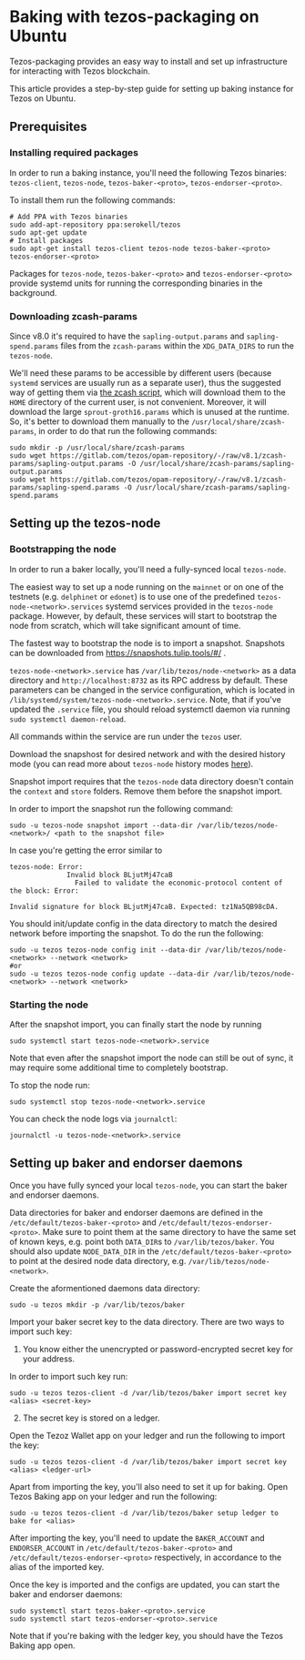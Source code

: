 <!--
   - SPDX-FileCopyrightText: 2019 TQ Tezos <https://tqtezos.com/>
   -
   - SPDX-License-Identifier: LicenseRef-MIT-TQ
   -->
# Baking with tezos-packaging on Ubuntu

Tezos-packaging provides an easy way to install and set up infrastructure for
interacting with Tezos blockchain.

This article provides a step-by-step guide for setting up baking instance for Tezos on Ubuntu.

## Prerequisites

### Installing required packages

In order to run a baking instance, you'll need the following Tezos binaries:
`tezos-client`, `tezos-node`, `tezos-baker-<proto>`, `tezos-endorser-<proto>`.

To install them run the following commands:
```
# Add PPA with Tezos binaries
sudo add-apt-repository ppa:serokell/tezos
sudo apt-get update
# Install packages
sudo apt-get install tezos-client tezos-node tezos-baker-<proto> tezos-endorser-<proto>
```

Packages for `tezos-node`, `tezos-baker-<proto>` and `tezos-endorser-<proto>` provide
systemd units for running the corresponding binaries in the background.

### Downloading zcash-params

Since v8.0 it's required to have the `sapling-output.params` and `sapling-spend.params` files from
the `zcash-params` within the `XDG_DATA_DIRS` to run the `tezos-node`.

We'll need these params to be accessible by different
users (because `systemd` services are usually run as a separate user), thus the suggested way of getting
them via [the zcash script](https://raw.githubusercontent.com/zcash/zcash/master/zcutil/fetch-params.sh), which will
download them to the `HOME` directory of the current user, is not convenient. Moreover, it will
download the large `sprout-groth16.params` which is unused at the runtime.
So, it's better to download them manually to the `/usr/local/share/zcash-params`, in order
to do that run the following commands:
```
sudo mkdir -p /usr/local/share/zcash-params
sudo wget https://gitlab.com/tezos/opam-repository/-/raw/v8.1/zcash-params/sapling-output.params -O /usr/local/share/zcash-params/sapling-output.params
sudo wget https://gitlab.com/tezos/opam-repository/-/raw/v8.1/zcash-params/sapling-spend.params -O /usr/local/share/zcash-params/sapling-spend.params
```

## Setting up the tezos-node

### Bootstrapping the node

In order to run a baker locally, you'll need a fully-synced local `tezos-node`.

The easiest way to set up a node running on the `mainnet` or on one of the
testnets (e.g. `delphinet` or `edonet`) is to use one of the predefined
`tezos-node-<network>.services` systemd services provided in the `tezos-node`
package. However, by default, these services will start to bootstrap the node
from scratch, which will take significant amount of time.

The fastest way to bootstrap the node is to import a snapshot.
Snapshots can be downloaded from https://snapshots.tulip.tools/#/ .

`tezos-node-<network>.service` has `/var/lib/tezos/node-<network>` as a data directory
and `http://localhost:8732` as its RPC address by default.
These parameters can be changed in the service configuration, which is located in
`/lib/systemd/system/tezos-node-<network>.service`. Note, that if you've updated the `.service`
file, you should reload systemctl daemon via running `sudo systemctl daemon-reload`.

All commands within the service are run under the `tezos` user.

Download the snapshost for desired network and with the desired history mode
(you can read more about `tezos-node` history modes [here](https://tezos.gitlab.io/user/history_modes.html#history-modes)).

Snapshot import requires that the `tezos-node` data directory doesn't contain the `context` and `store` folders.
Remove them before the snapshot import.

In order to import the snapshot run the following command:
```
sudo -u tezos-node snapshot import --data-dir /var/lib/tezos/node-<network>/ <path to the snapshot file>
```

In case you're getting the error similar to
```
tezos-node: Error:
              Invalid block BLjutMj47caB
                Failed to validate the economic-protocol content of the block: Error:
                                                                                Invalid signature for block BLjutMj47caB. Expected: tz1Na5QB98cDA.
```

You should init/update config in the data directory to match the desired network
before importing the snapshot. To do the run the following:
```
sudo -u tezos tezos-node config init --data-dir /var/lib/tezos/node-<network> --network <network>
#or
sudo -u tezos tezos-node config update --data-dir /var/lib/tezos/node-<network> --network <network>
```

### Starting the node

After the snapshot import, you can finally start the node by running
```
sudo systemctl start tezos-node-<network>.service
```

Note that even after the snapshot import the node can still be out of sync, it may require
some additional time to completely bootstrap.

To stop the node run:
```
sudo systemctl stop tezos-node-<network>.service
```

You can check the node logs via `journalctl`:
```
journalctl -u tezos-node-<network>.service
```

## Setting up baker and endorser daemons

Once you have fully synced your local `tezos-node`, you can start the baker and endorser daemons.

Data directories for baker and endorser daemons are defined in the
`/etc/default/tezos-baker-<proto>` and `/etc/default/tezos-endorser-<proto>`. Make
sure to point them at the same directory to have the same set of known keys, e.g.
point both `DATA_DIR`s to `/var/lib/tezos/baker`. You should also
update `NODE_DATA_DIR` in the `/etc/default/tezos-baker-<proto>` to point at the desired
node data directory, e.g. `/var/lib/tezos/node-<network>`.

Create the aformentioned daemons data directory:
```
sudo -u tezos mkdir -p /var/lib/tezos/baker
```

Import your baker secret key to the data directory. There are two ways to import
such key:
1) You know either the unencrypted or password-encrypted secret key for your address.

In order to import such key run:
```
sudo -u tezos tezos-client -d /var/lib/tezos/baker import secret key <alias> <secret-key>
```
2) The secret key is stored on a ledger.

Open the Tezoz Wallet app on your ledger and run the following
to import the key:
```
sudo -u tezos tezos-client -d /var/lib/tezos/baker import secret key <alias> <ledger-url>
```
Apart from importing the key, you'll also need to set it up for baking. Open Tezos Baking app
on your ledger and run the following:
```
sudo -u tezos tezos-client -d /var/lib/tezos/baker setup ledger to bake for <alias>
```

After importing the key, you'll need to update the `BAKER_ACCOUNT` and `ENDORSER_ACCOUNT` in
`/etc/default/tezos-baker-<proto>` and `/etc/default/tezos-endorser-<proto>` respectively, in
accordance to the alias of the imported key.

Once the key is imported and the configs are updated, you can start the baker and endorser daemons:
```
sudo systemctl start tezos-baker-<proto>.service
sudo systemctl start tezos-endorser-<proto>.service
```

Note that if you're baking with the ledger key, you should have the Tezos Baking app open.
